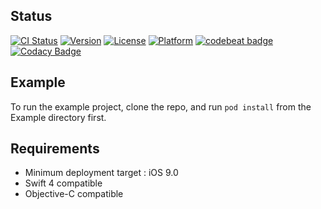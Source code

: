 
## Status  <br> 
[![CI Status](https://travis-ci.org/erxes/erxes-ios-sdk.svg?branch=develop)](https://travis-ci.org/erxes/erxes-ios-sdk)
[![Version](https://img.shields.io/cocoapods/v/ErxesSDK.svg?style=flat)](https://cocoapods.org/pods/ErxesSDK)
[![License](https://img.shields.io/cocoapods/l/ErxesSDK.svg?style=flat)](https://cocoapods.org/pods/ErxesSDK)
[![Platform](https://img.shields.io/cocoapods/p/ErxesSDK.svg?style=flat)](https://cocoapods.org/pods/ErxesSDK)
[![codebeat badge](https://codebeat.co/badges/3f247de3-099b-4e50-a84a-9bfde51bfcff)](https://codebeat.co/projects/github-com-erxes-erxes-ios-sdk-develop)
[![Codacy Badge](https://api.codacy.com/project/badge/Grade/50fb6d068f044f8a86f89471c836d014)](https://www.codacy.com/app/puujeedevdev/erxes-ios-sdk?utm_source=github.com&amp;utm_medium=referral&amp;utm_content=erxes/erxes-ios-sdk&amp;utm_campaign=Badge_Grade)

## Example

To run the example project, clone the repo, and run `pod install` from the Example directory first.

## Requirements

- Minimum deployment target : iOS 9.0
- Swift 4 compatible
- Objective-C compatible
